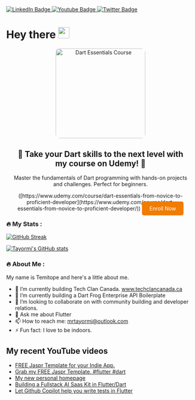 <div id="badges">
  <a href="https://www.linkedin.com/in/tayormi/">
    <img src="https://img.shields.io/badge/LinkedIn-blue?style=for-the-badge&logo=linkedin&logoColor=white" alt="LinkedIn Badge"/>
  </a>
  <a href="https://www.youtube.com/temicodes">
    <img src="https://img.shields.io/badge/YouTube-red?style=for-the-badge&logo=youtube&logoColor=white" alt="Youtube Badge"/>
  </a>
  <a href="https://twitter.com/olu_tayormi">
    <img src="https://img.shields.io/badge/Twitter-blue?style=for-the-badge&logo=twitter&logoColor=white" alt="Twitter Badge"/>
  </a>
</div>

<h1>
  Hey there
  <img src="https://media.giphy.com/media/hvRJCLFzcasrR4ia7z/giphy.gif" width="30px"/>
</h1>

<!-- Udemy Course Advert -->
<div align="center" style="margin: 20px;">
  <a href="https://www.udemy.com/course/dart-essentials-from-novice-to-proficient-developer">
    <img src="https://img-c.udemycdn.com/course/200_H/6104785_8bc7_4.jpg" alt="Dart Essentials Course" style="border-radius: 10px; width: 240px;"/>
  </a>
  <h2>🚀 Take your Dart skills to the next level with my course on Udemy! 🚀</h2>
  <p>Master the fundamentals of Dart programming with hands-on projects and challenges. Perfect for beginners.</p>
  ([https://www.udemy.com/course/dart-essentials-from-novice-to-proficient-developer](https://www.udemy.com/course/dart-essentials-from-novice-to-proficient-developer/))
  <a href="[https://www.udemy.com/course/dart-essentials-from-novice-to-proficient-developer](https://www.udemy.com/course/dart-essentials-from-novice-to-proficient-developer/)" style="background-color: #f07c00; color: white; padding: 10px 20px; text-decoration: none; border-radius: 5px;">Enroll Now</a>
</div>

### :fire: My Stats :
[![GitHub Streak](http://github-readme-streak-stats.herokuapp.com?user=tayormi&theme=dark&hide_border=true)](https://git.io/streak-stats)

[![Tayormi's GitHub stats](https://github-readme-stats.vercel.app/api?username=tayormi&count_private=true&theme=radical&hide_border=true)](https://github.com/anuraghazra/github-readme-stats)

### :fire: About Me :
My name is Temitope and here's a little about me.

- 🔭 I’m currently building Tech Clan Canada. www.techclancanada.ca
- 🌱 I’m currently building a Dart Frog Enterprise API Boilerplate
- 👯 I’m looking to collaborate on with community building and developer relations.
- 💬 Ask me about Flutter
- 📫 How to reach me: mrtayormi@outlook.com
- ⚡ Fun fact: I love to be indoors.

## My recent YouTube videos
<!-- BLOG-POST-LIST:START -->
- [FREE Jaspr Template for your Indie App.](https://www.youtube.com/watch?v=FLCYQNt-B9E)
- [Grab my FREE Jaspr Template. #flutter #dart](https://www.youtube.com/watch?v=2PpFaHePU-w)
- [My new personal homepage](https://www.youtube.com/watch?v=iawzhfaJJYo)
- [Building a Fullstack AI Saas Kit in Flutter/Dart](https://www.youtube.com/watch?v=IZuyDiuRm2k)
- [Let Github Copilot help you write tests in Flutter](https://www.youtube.com/watch?v=DEwoKSpKHvs)
<!-- BLOG-POST-LIST:END -->
